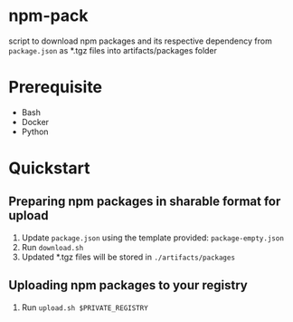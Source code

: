 # npm-pack

script to download npm packages and its respective dependency from `package.json` as \*.tgz files into artifacts/packages folder

# Prerequisite

- Bash
- Docker
- Python

# Quickstart

## Preparing npm packages in sharable format for upload

1. Update `package.json` using the template provided: `package-empty.json`
2. Run `download.sh`
3. Updated \*.tgz files will be stored in `./artifacts/packages`

## Uploading npm packages to your registry

1. Run `upload.sh $PRIVATE_REGISTRY`
